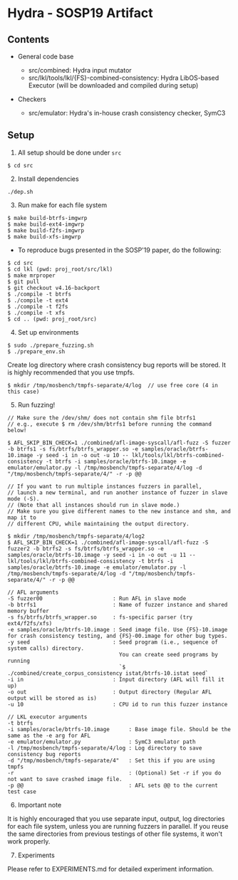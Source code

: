 # Hydra - SOSP19 Artifact

## Contents

* General code base
  - src/combined: Hydra input mutator
  - src/lkl/tools/lkl/{FS}-combined-consistency: Hydra LibOS-based Executor
    (will be downloaded and compiled during setup)

* Checkers
  - src/emulator: Hydra's in-house crash consistency checker, SymC3


## Setup

1. All setup should be done under `src`
```
$ cd src
```

2. Install dependencies
```
./dep.sh
```

3. Run make for each file system
```
$ make build-btrfs-imgwrp
$ make build-ext4-imgwrp
$ make build-f2fs-imgwrp
$ make build-xfs-imgwrp
```

* To reproduce bugs presented in the SOSP'19 paper, do the following:
```
$ cd src
$ cd lkl (pwd: proj_root/src/lkl)
$ make mrproper
$ git pull
$ git checkout v4.16-backport
$ ./compile -t btrfs
$ ./compile -t ext4
$ ./compile -t f2fs
$ ./compile -t xfs
$ cd .. (pwd: proj_root/src)
```

4. Set up environments
```
$ sudo ./prepare_fuzzing.sh
$ ./prepare_env.sh
```

Create log directory where crash consistency bug reports will be stored.
It is highly recommended that you use tmpfs.
```
$ mkdir /tmp/mosbench/tmpfs-separate/4/log  // use free core (4 in this case)
```

5. Run fuzzing!
```
// Make sure the /dev/shm/ does not contain shm file btrfs1
// e.g., execute $ rm /dev/shm/btrfs1 before running the command below!

$ AFL_SKIP_BIN_CHECK=1 ./combined/afl-image-syscall/afl-fuzz -S fuzzer -b btrfs1 -s fs/btrfs/btrfs_wrapper.so -e samples/oracle/btrfs-10.image -y seed -i in -o out -u 10 -- lkl/tools/lkl/btrfs-combined-consistency -t btrfs -i samples/oracle/btrfs-10.image -e emulator/emulator.py -l /tmp/mosbench/tmpfs-separate/4/log -d "/tmp/mosbench/tmpfs-separate/4/" -r -p @@

// If you want to run multiple instances fuzzers in parallel,
// launch a new terminal, and run another instance of fuzzer in slave mode (-S).
// (Note that all instances should run in slave mode.)
// Make sure you give different names to the new instance and shm, and map it to
// different CPU, while maintaining the output directory.

$ mkdir /tmp/mosbench/tmpfs-separate/4/log2
$ AFL_SKIP_BIN_CHECK=1 ./combined/afl-image-syscall/afl-fuzz -S fuzzer2 -b btrfs2 -s fs/btrfs/btrfs_wrapper.so -e samples/oracle/btrfs-10.image -y seed -i in -o out -u 11 -- lkl/tools/lkl/btrfs-combined-consistency -t btrfs -i samples/oracle/btrfs-10.image -e emulator/emulator.py -l /tmp/mosbench/tmpfs-separate/4/log -d "/tmp/mosbench/tmpfs-separate/4/" -r -p @@
```

```
// AFL arguments
-S fuzzer00                      : Run AFL in slave mode
-b btrfs1                        : Name of fuzzer instance and shared memory buffer
-s fs/btrfs/btrfs_wrapper.so     : fs-specific parser (try ext4/f2fs/xfs)
-e samples/oracle/btrfs-10.image : Seed image file. Use {FS}-10.image for crash consistency testing, and {FS}-00.image for other bug types.
-y seed                          : Seed program (i.e., sequence of system calls) directory.
                                   You can create seed programs by running
                                   `$ ./combined/create_corpus_consistency istat/btrfs-10.istat seed`
-i in                            : Input directory (AFL will fill it up)
-o out                           : Output directory (Regular AFL output will be stored as is)
-u 10                            : CPU id to run this fuzzer instance
```

```
// LKL executor arguments
-t btrfs
-i samples/oracle/btrfs-10.image      : Base image file. Should be the same as the -e arg for AFL
-e emulator/emulator.py               : SymC3 emulator path
-l /tmp/mosbench/tmpfs-separate/4/log : Log directory to save consistency bug reports
-d "/tmp/mosbench/tmpfs-separate/4"   : Set this if you are using tmpfs
-r                                    : (Optional) Set -r if you do not want to save crashed image file.
-p @@                                 : AFL sets @@ to the current test case
```

6. Important note

It is highly encouraged that you use separate input, output, log directories for each file system, unless you are running fuzzers in parallel. If you reuse the same directories from previous testings of other file systems, it won't work properly.

7. Experiments

Please refer to EXPERIMENTS.md for detailed experiment information.

